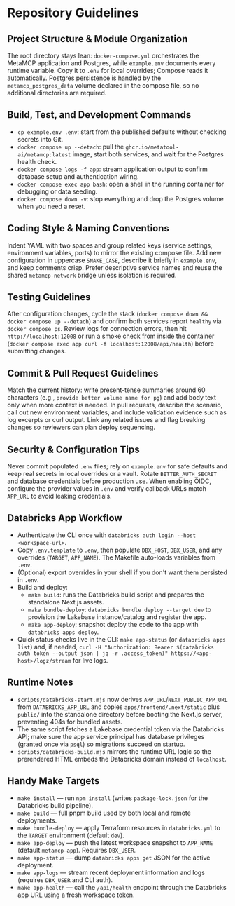 # Repository Guidelines

## Project Structure & Module Organization
The root directory stays lean: `docker-compose.yml` orchestrates the MetaMCP application and Postgres, while `example.env` documents every runtime variable. Copy it to `.env` for local overrides; Compose reads it automatically. Postgres persistence is handled by the `metamcp_postgres_data` volume declared in the compose file, so no additional directories are required.

## Build, Test, and Development Commands
- `cp example.env .env`: start from the published defaults without checking secrets into Git.
- `docker compose up --detach`: pull the `ghcr.io/metatool-ai/metamcp:latest` image, start both services, and wait for the Postgres health check.
- `docker compose logs -f app`: stream application output to confirm database setup and authentication wiring.
- `docker compose exec app bash`: open a shell in the running container for debugging or data seeding.
- `docker compose down -v`: stop everything and drop the Postgres volume when you need a reset.

## Coding Style & Naming Conventions
Indent YAML with two spaces and group related keys (service settings, environment variables, ports) to mirror the existing compose file. Add new configuration in uppercase `SNAKE_CASE`, describe it briefly in `example.env`, and keep comments crisp. Prefer descriptive service names and reuse the shared `metamcp-network` bridge unless isolation is required.

## Testing Guidelines
After configuration changes, cycle the stack (`docker compose down && docker compose up --detach`) and confirm both services report `healthy` via `docker compose ps`. Review logs for connection errors, then hit `http://localhost:12008` or run a smoke check from inside the container (`docker compose exec app curl -f localhost:12008/api/health`) before submitting changes.

## Commit & Pull Request Guidelines
Match the current history: write present-tense summaries around 60 characters (e.g., `provide better volume name for pg`) and add body text only when more context is needed. In pull requests, describe the scenario, call out new environment variables, and include validation evidence such as log excerpts or curl output. Link any related issues and flag breaking changes so reviewers can plan deploy sequencing.

## Security & Configuration Tips
Never commit populated `.env` files; rely on `example.env` for safe defaults and keep real secrets in local overrides or a vault. Rotate `BETTER_AUTH_SECRET` and database credentials before production use. When enabling OIDC, configure the provider values in `.env` and verify callback URLs match `APP_URL` to avoid leaking credentials.

## Databricks App Workflow
- Authenticate the CLI once with `databricks auth login --host <workspace-url>`.
- Copy `.env.template` to `.env`, then populate `DBX_HOST`, `DBX_USER`, and any overrides (`TARGET`, `APP_NAME`). The Makefile auto-loads variables from `.env`.
- (Optional) export overrides in your shell if you don't want them persisted in `.env`.
- Build and deploy:
  - `make build`: runs the Databricks build script and prepares the standalone Next.js assets.
  - `make bundle-deploy`: `databricks bundle deploy --target dev` to provision the Lakebase instance/catalog and register the app.
  - `make app-deploy`: snapshot deploy the code to the app with `databricks apps deploy`.
- Quick status checks live in the CLI: `make app-status` (or `databricks apps list`) and, if needed, `curl -H "Authorization: Bearer $(databricks auth token --output json | jq -r .access_token)" https://<app-host>/logz/stream` for live logs.

## Runtime Notes
- `scripts/databricks-start.mjs` now derives `APP_URL`/`NEXT_PUBLIC_APP_URL` from `DATABRICKS_APP_URL` and copies `apps/frontend/.next/static` plus `public/` into the standalone directory before booting the Next.js server, preventing 404s for bundled assets.
- The same script fetches a Lakebase credential token via the Databricks API; make sure the app service principal has database privileges (granted once via `psql`) so migrations succeed on startup.
- `scripts/databricks-build.mjs` mirrors the runtime URL logic so the prerendered HTML embeds the Databricks domain instead of `localhost`.

## Handy Make Targets
- `make install` — run `npm install` (writes `package-lock.json` for the Databricks build pipeline).
- `make build` — full pnpm build used by both local and remote deployments.
- `make bundle-deploy` — apply Terraform resources in `databricks.yml` to the `TARGET` environment (default `dev`).
- `make app-deploy` — push the latest workspace snapshot to `APP_NAME` (default `metamcp-app`). Requires `DBX_USER`.
- `make app-status` — dump `databricks apps get` JSON for the active deployment.
- `make app-logs` — stream recent deployment information and logs (requires `DBX_USER` and CLI auth).
- `make app-health` — call the `/api/health` endpoint through the Databricks app URL using a fresh workspace token.
